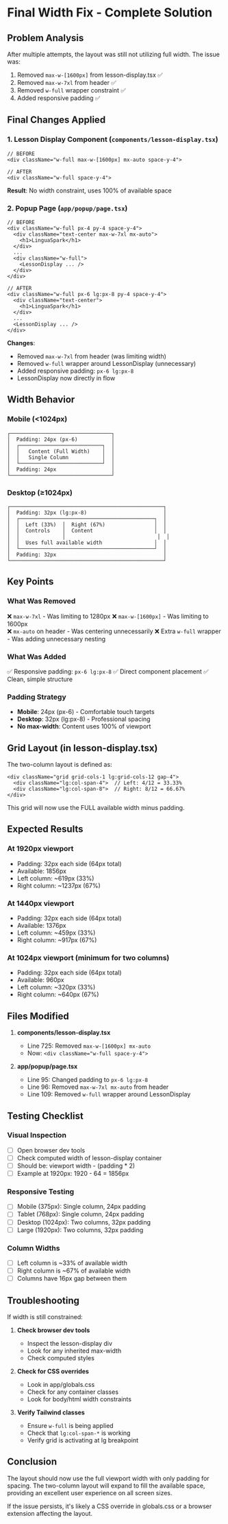 # Final Width Fix - Complete Solution

## Problem Analysis
After multiple attempts, the layout was still not utilizing full width. The issue was:
1. Removed `max-w-[1600px]` from lesson-display.tsx ✅
2. Removed `max-w-7xl` from header ✅  
3. Removed `w-full` wrapper constraint ✅
4. Added responsive padding ✅

## Final Changes Applied

### 1. Lesson Display Component (`components/lesson-display.tsx`)
```tsx
// BEFORE
<div className="w-full max-w-[1600px] mx-auto space-y-4">

// AFTER
<div className="w-full space-y-4">
```
**Result**: No width constraint, uses 100% of available space

### 2. Popup Page (`app/popup/page.tsx`)
```tsx
// BEFORE
<div className="w-full px-4 py-4 space-y-4">
  <div className="text-center max-w-7xl mx-auto">
    <h1>LinguaSpark</h1>
  </div>
  ...
  <div className="w-full">
    <LessonDisplay ... />
  </div>
</div>

// AFTER
<div className="w-full px-6 lg:px-8 py-4 space-y-4">
  <div className="text-center">
    <h1>LinguaSpark</h1>
  </div>
  ...
  <LessonDisplay ... />
</div>
```

**Changes**:
- Removed `max-w-7xl` from header (was limiting width)
- Removed `w-full` wrapper around LessonDisplay (unnecessary)
- Added responsive padding: `px-6 lg:px-8`
- LessonDisplay now directly in flow

## Width Behavior

### Mobile (<1024px)
```
┌─────────────────────────────────┐
│  Padding: 24px (px-6)           │
│  ┌───────────────────────────┐  │
│  │   Content (Full Width)    │  │
│  │   Single Column           │  │
│  └───────────────────────────┘  │
│  Padding: 24px                  │
└─────────────────────────────────┘
```

### Desktop (≥1024px)
```
┌──────────────────────────────────────────────────┐
│  Padding: 32px (lg:px-8)                         │
│  ┌────────────────────────────────────────────┐  │
│  │  Left (33%)  │  Right (67%)                │  │
│  │  Controls    │  Content                    │  │
│  │              │                              │  │
│  │  Uses full available width                 │  │
│  └────────────────────────────────────────────┘  │
│  Padding: 32px                                   │
└──────────────────────────────────────────────────┘
```

## Key Points

### What Was Removed
❌ `max-w-7xl` - Was limiting to 1280px
❌ `max-w-[1600px]` - Was limiting to 1600px  
❌ `mx-auto` on header - Was centering unnecessarily
❌ Extra `w-full` wrapper - Was adding unnecessary nesting

### What Was Added
✅ Responsive padding: `px-6 lg:px-8`
✅ Direct component placement
✅ Clean, simple structure

### Padding Strategy
- **Mobile**: 24px (px-6) - Comfortable touch targets
- **Desktop**: 32px (lg:px-8) - Professional spacing
- **No max-width**: Content uses 100% of viewport

## Grid Layout (in lesson-display.tsx)

The two-column layout is defined as:
```tsx
<div className="grid grid-cols-1 lg:grid-cols-12 gap-4">
  <div className="lg:col-span-4">  // Left: 4/12 = 33.33%
  <div className="lg:col-span-8">  // Right: 8/12 = 66.67%
</div>
```

This grid will now use the FULL available width minus padding.

## Expected Results

### At 1920px viewport
- Padding: 32px each side (64px total)
- Available: 1856px
- Left column: ~619px (33%)
- Right column: ~1237px (67%)

### At 1440px viewport
- Padding: 32px each side (64px total)
- Available: 1376px
- Left column: ~459px (33%)
- Right column: ~917px (67%)

### At 1024px viewport (minimum for two columns)
- Padding: 32px each side (64px total)
- Available: 960px
- Left column: ~320px (33%)
- Right column: ~640px (67%)

## Files Modified

1. **components/lesson-display.tsx**
   - Line 725: Removed `max-w-[1600px] mx-auto`
   - Now: `<div className="w-full space-y-4">`

2. **app/popup/page.tsx**
   - Line 95: Changed padding to `px-6 lg:px-8`
   - Line 96: Removed `max-w-7xl mx-auto` from header
   - Line 109: Removed `w-full` wrapper around LessonDisplay

## Testing Checklist

### Visual Inspection
- [ ] Open browser dev tools
- [ ] Check computed width of lesson-display container
- [ ] Should be: viewport width - (padding * 2)
- [ ] Example at 1920px: 1920 - 64 = 1856px

### Responsive Testing
- [ ] Mobile (375px): Single column, 24px padding
- [ ] Tablet (768px): Single column, 24px padding
- [ ] Desktop (1024px): Two columns, 32px padding
- [ ] Large (1920px): Two columns, 32px padding

### Column Widths
- [ ] Left column is ~33% of available width
- [ ] Right column is ~67% of available width
- [ ] Columns have 16px gap between them

## Troubleshooting

If width is still constrained:

1. **Check browser dev tools**
   - Inspect the lesson-display div
   - Look for any inherited max-width
   - Check computed styles

2. **Check for CSS overrides**
   - Look in app/globals.css
   - Check for any container classes
   - Look for body/html width constraints

3. **Verify Tailwind classes**
   - Ensure `w-full` is being applied
   - Check that `lg:col-span-*` is working
   - Verify grid is activating at lg breakpoint

## Conclusion

The layout should now use the full viewport width with only padding for spacing. The two-column layout will expand to fill the available space, providing an excellent user experience on all screen sizes.

If the issue persists, it's likely a CSS override in globals.css or a browser extension affecting the layout.
